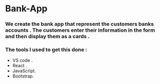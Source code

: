 # Bank-App

### We create the bank app that represent the customers banks accounts . The customers enter their information in the form and then display them as a cards .


### The tools I used to get this done :
+ VS code .
+ React .
+ JavaScript.
+ Bootstrap.
